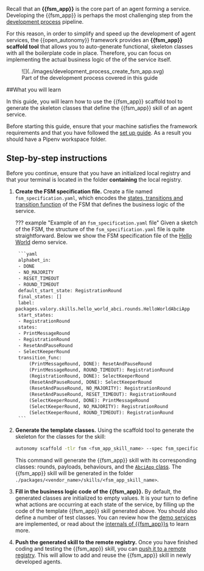 
Recall that an **{{fsm_app}}** is the core part of an agent forming a service. Developing the {{fsm_app}} is perhaps the most challenging step from the [development process](./overview_of_the_development_process.md) pipeline.

For this reason, in order to simplify and speed up the development of agent services, the {{open_autonomy}} framework provides an **{{fsm_app}} scaffold tool** that allows you to auto-generate functional, skeleton classes with all the boilerplate code in place. Therefore, you can focus on implementing the actual business logic of the of the service itself.


<figure markdown>
![](../images/development_process_create_fsm_app.svg)
<figcaption>Part of the development process covered in this guide</figcaption>
</figure>


##What you will learn

In this guide, you will learn how to use the {{fsm_app}} scaffold tool to generate the skeleton classes that define the {{fsm_app}} skill of an agent service.

Before starting this guide, ensure that your machine satisfies the framework requirements and that you have followed the [set up guide](./set_up.md). As a result you should have a Pipenv workspace folder.


## Step-by-step instructions

Before you continue, ensure that you have an initialized local registry and that your terminal is located in the folder **containing** the local registry.


1. **Create the FSM specification file.** Create a file named `fsm_specification.yaml`, which encodes the [states, transitions and transition function](../key_concepts/fsm.md) of the FSM that defines the business logic of the service.

    ??? example "Example of an `fsm_specification.yaml` file"
        Given a sketch of the FSM, the structure of the `fsm_specification.yaml` file is quite straightforward. Below we show the FSM specification file of the [Hello World](../demos/hello_world_demo.md) demo service.

        ```yaml
        alphabet_in:
        - DONE
        - NO_MAJORITY
        - RESET_TIMEOUT
        - ROUND_TIMEOUT
        default_start_state: RegistrationRound
        final_states: []
        label: packages.valory.skills.hello_world_abci.rounds.HelloWorldAbciApp
        start_states:
        - RegistrationRound
        states:
        - PrintMessageRound
        - RegistrationRound
        - ResetAndPauseRound
        - SelectKeeperRound
        transition_func:
            (PrintMessageRound, DONE): ResetAndPauseRound
            (PrintMessageRound, ROUND_TIMEOUT): RegistrationRound
            (RegistrationRound, DONE): SelectKeeperRound
            (ResetAndPauseRound, DONE): SelectKeeperRound
            (ResetAndPauseRound, NO_MAJORITY): RegistrationRound
            (ResetAndPauseRound, RESET_TIMEOUT): RegistrationRound
            (SelectKeeperRound, DONE): PrintMessageRound
            (SelectKeeperRound, NO_MAJORITY): RegistrationRound
            (SelectKeeperRound, ROUND_TIMEOUT): RegistrationRound
        ```


2. **Generate the template classes.** Using the scaffold tool to generate the skeleton for the classes for the skill:
    ```bash
    autonomy scaffold -tlr fsm <fsm_app_skill_name> --spec fsm_specification.yaml
    ```
    This command will generate the {{fsm_app}} skill with its corresponding classes: rounds, payloads, behaviours, and the [`AbciApp` class](../key_concepts/abci_app_class.md). The {{fsm_app}} skill will be generated in the folder `./packages/<vendor_name>/skills/<fsm_app_skill_name>`.


3. **Fill in the business logic code of the {{fsm_app}}.** By default, the generated classes are initialized to empty values. It is your turn to define what actions are occurring at each state of the service, by filling up the code of the template {{fsm_app}} skill generated above. You should also define a number of test classes. You can review how the [demo services](../demos/index.md) are implemented, or read about the [internals of {{fsm_app}}s](../key_concepts/fsm_app_introduction.md) to learn more.

4. **Push the generated skill to the remote registry.** Once you have finished coding and testing the {{fsm_app}} skill, you can [push it to a remote registry](./publish_fetch_packages.md#publish-and-fetch-services). This will allow to add and reuse the {{fsm_app}} skill in newly developed agents.
